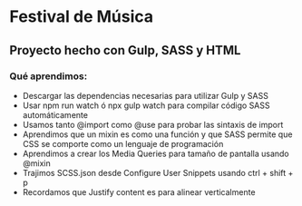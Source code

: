 # Festival de Música
## Proyecto hecho con Gulp, SASS y HTML
### Qué aprendimos:
* Descargar las dependencias necesarias para utilizar Gulp y SASS
* Usar npm run watch ó npx gulp watch para compilar código SASS automáticamente
* Usamos tanto @import como @use para probar las sintaxis de import
* Aprendimos que un mixin es como una función y que SASS permite que CSS se comporte como un lenguaje de programación
* Aprendimos a crear los Media Queries para tamaño de pantalla usando @mixin
* Trajimos SCSS.json desde Configure User Snippets usando ctrl + shift + p 
* Recordamos que Justify content es para alinear verticalmente